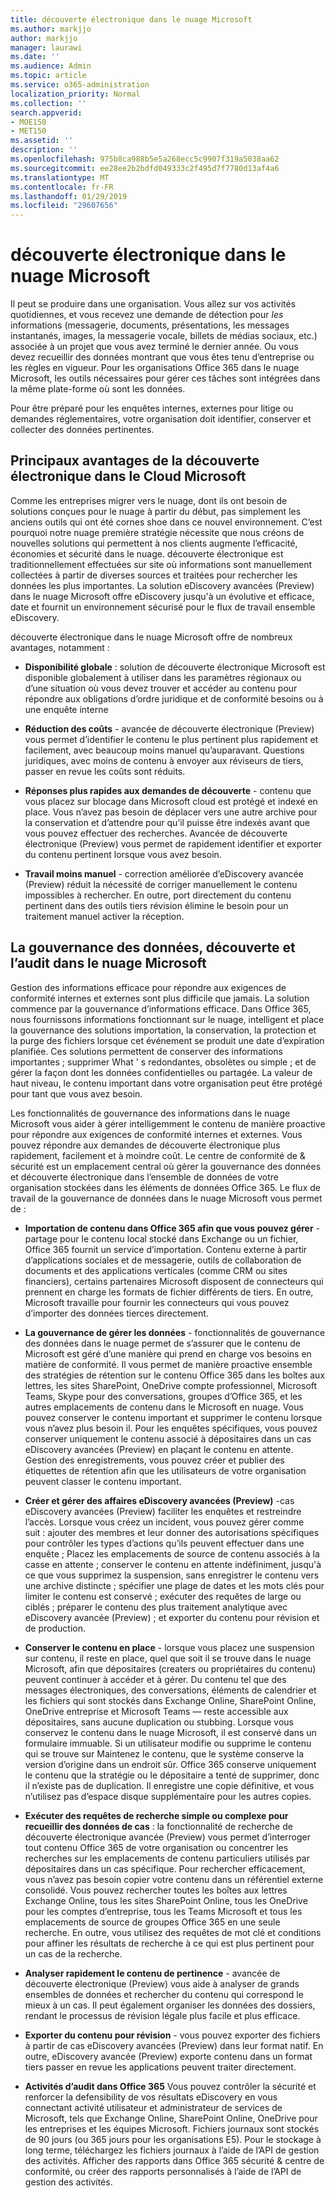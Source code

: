 ```yaml
---
title: découverte électronique dans le nuage Microsoft
ms.author: markjjo
author: markjjo
manager: laurawi
ms.date: ''
ms.audience: Admin
ms.topic: article
ms.service: o365-administration
localization_priority: Normal
ms.collection: ''
search.appverid:
- MOE150
- MET150
ms.assetid: ''
description: ''
ms.openlocfilehash: 975b8ca988b5e5a268ecc5c9907f319a5038aa62
ms.sourcegitcommit: ee28ee2b2bdfd049333c2f495d7f7780d13af4a6
ms.translationtype: MT
ms.contentlocale: fr-FR
ms.lasthandoff: 01/29/2019
ms.locfileid: "29607656"
---
```

# <a name="ediscovery-in-the-microsoft-cloud"></a>découverte électronique dans le nuage Microsoft

Il peut se produire dans une organisation. Vous allez sur vos activités quotidiennes, et vous recevez une demande de détection pour *les* informations (messagerie, documents, présentations, les messages instantanés, images, la messagerie vocale, billets de médias sociaux, etc.) associée à un projet que vous avez terminé le dernier année. Ou vous devez recueillir des données montrant que vous êtes tenu d’entreprise ou les règles en vigueur. Pour les organisations Office 365 dans le nuage Microsoft, les outils nécessaires pour gérer ces tâches sont intégrées dans la même plate-forme où sont les données.

Pour être préparé pour les enquêtes internes, externes pour litige ou demandes réglementaires, votre organisation doit identifier, conserver et collecter des données pertinentes.


## <a name="key-benefits-of-ediscovery-in-the-microsoft-cloud"></a>Principaux avantages de la découverte électronique dans le Cloud Microsoft

Comme les entreprises migrer vers le nuage, dont ils ont besoin de solutions conçues pour le nuage à partir du début, pas simplement les anciens outils qui ont été cornes shoe dans ce nouvel environnement. C’est pourquoi notre nuage première stratégie nécessite que nous créons de nouvelles solutions qui permettent à nos clients augmente l’efficacité, économies et sécurité dans le nuage. découverte électronique est traditionnellement effectuées sur site où informations sont manuellement collectées à partir de diverses sources et traitées pour rechercher les données les plus importantes. La solution eDiscovery avancées (Preview) dans le nuage Microsoft offre eDiscovery jusqu'à un évolutive et efficace, date et fournit un environnement sécurisé pour le flux de travail ensemble eDiscovery.

découverte électronique dans le nuage Microsoft offre de nombreux avantages, notamment :

- **Disponibilité globale** : solution de découverte électronique Microsoft est disponible globalement à utiliser dans les paramètres régionaux ou d’une situation où vous devez trouver et accéder au contenu pour répondre aux obligations d’ordre juridique et de conformité besoins ou à une enquête interne

- **Réduction des coûts** - avancée de découverte électronique (Preview) vous permet d’identifier le contenu le plus pertinent plus rapidement et facilement, avec beaucoup moins manuel qu’auparavant. Questions juridiques, avec moins de contenu à envoyer aux réviseurs de tiers, passer en revue les coûts sont réduits.

- **Réponses plus rapides aux demandes de découverte** - contenu que vous placez sur blocage dans Microsoft cloud est protégé et indexé en place. Vous n’avez pas besoin de déplacer vers une autre archive pour la conservation et d’attendre pour qu’il puisse être indexés avant que vous pouvez effectuer des recherches. Avancée de découverte électronique (Preview) vous permet de rapidement identifier et exporter du contenu pertinent lorsque vous avez besoin.

- **Travail moins manuel** - correction améliorée d’eDiscovery avancée (Preview) réduit la nécessité de corriger manuellement le contenu impossibles à rechercher. En outre, port directement du contenu pertinent dans des outils tiers révision élimine le besoin pour un traitement manuel activer la réception.

## <a name="data-governance-ediscovery-and-audting-in-the-microsoft-cloud"></a>La gouvernance des données, découverte et l’audit dans le nuage Microsoft

Gestion des informations efficace pour répondre aux exigences de conformité internes et externes sont plus difficile que jamais. La solution commence par la gouvernance d’informations efficace. Dans Office 365, nous fournissons informations fonctionnant sur le nuage, intelligent et place la gouvernance des solutions importation, la conservation, la protection et la purge des fichiers lorsque cet événement se produit une date d’expiration planifiée. Ces solutions permettent de conserver des informations importantes ; supprimer What ' s redondantes, obsolètes ou simple ; et de gérer la façon dont les données confidentielles ou partagée. La valeur de haut niveau, le contenu important dans votre organisation peut être protégé pour tant que vous avez besoin.

Les fonctionnalités de gouvernance des informations dans le nuage Microsoft vous aider à gérer intelligemment le contenu de manière proactive pour répondre aux exigences de conformité internes et externes. Vous pouvez répondre aux demandes de découverte électronique plus rapidement, facilement et à moindre coût. Le centre de conformité de & sécurité est un emplacement central où gérer la gouvernance des données et découverte électronique dans l’ensemble de données de votre organisation stockées dans les éléments de données Office 365. Le flux de travail de la gouvernance de données dans le nuage Microsoft vous permet de :

- **Importation de contenu dans Office 365 afin que vous pouvez gérer** - partage pour le contenu local stocké dans Exchange ou un fichier, Office 365 fournit un service d’importation. Contenu externe à partir d’applications sociales et de messagerie, outils de collaboration de documents et des applications verticales (comme CRM ou sites financiers), certains partenaires Microsoft disposent de connecteurs qui prennent en charge les formats de fichier différents de tiers. En outre, Microsoft travaille pour fournir les connecteurs qui vous pouvez d’importer des données tierces directement.

- **La gouvernance de gérer les données** - fonctionnalités de gouvernance des données dans le nuage permet de s’assurer que le contenu de Microsoft est géré d’une manière qui prend en charge vos besoins en matière de conformité. Il vous permet de manière proactive ensemble des stratégies de rétention sur le contenu Office 365 dans les boîtes aux lettres, les sites SharePoint, OneDrive compte professionnel, Microsoft Teams, Skype pour des conversations, groupes d’Office 365, et les autres emplacements de contenu dans le Microsoft en nuage. Vous pouvez conserver le contenu important et supprimer le contenu lorsque vous n’avez plus besoin il. Pour les enquêtes spécifiques, vous pouvez conserver uniquement le contenu associé à dépositaires dans un cas eDiscovery avancées (Preview) en plaçant le contenu en attente. Gestion des enregistrements, vous pouvez créer et publier des étiquettes de rétention afin que les utilisateurs de votre organisation peuvent classer le contenu important.
 
- **Créer et gérer des affaires eDiscovery avancées (Preview)** -cas eDiscovery avancées (Preview) faciliter les enquêtes et restreindre l’accès. Lorsque vous créez un incident, vous pouvez gérer comme suit : ajouter des membres et leur donner des autorisations spécifiques pour contrôler les types d’actions qu’ils peuvent effectuer dans une enquête ; Placez les emplacements de source de contenu associés à la casse en attente ; conserver le contenu en attente indéfiniment, jusqu'à ce que vous supprimez la suspension, sans enregistrer le contenu vers une archive distincte ; spécifier une plage de dates et les mots clés pour limiter le contenu est conservé ; exécuter des requêtes de large ou ciblés ; préparer le contenu des plus traitement analytique avec eDiscovery avancée (Preview) ; et exporter du contenu pour révision et de production.

- **Conserver le contenu en place** - lorsque vous placez une suspension sur contenu, il reste en place, quel que soit il se trouve dans le nuage Microsoft, afin que dépositaires (creaters ou propriétaires du contenu) peuvent continuer à accéder et à gérer. Du contenu tel que des messages électroniques, des conversations, éléments de calendrier et les fichiers qui sont stockés dans Exchange Online, SharePoint Online, OneDrive entreprise et Microsoft Teams — reste accessible aux dépositaires, sans aucune duplication ou stubbing. Lorsque vous conservez le contenu dans le nuage Microsoft, il est conservé dans un formulaire immuable. Si un utilisateur modifie ou supprime le contenu qui se trouve sur Maintenez le contenu, que le système conserve la version d’origine dans un endroit sûr. Office 365 conserve uniquement le contenu que la stratégie ou le dépositaire a tenté de supprimer, donc il n’existe pas de duplication. Il enregistre une copie définitive, et vous n’utilisez pas d’espace disque supplémentaire pour les autres copies. 

- **Exécuter des requêtes de recherche simple ou complexe pour recueillir des données de cas** : la fonctionnalité de recherche de découverte électronique avancée (Preview) vous permet d’interroger tout contenu Office 365 de votre organisation ou concentrer les recherches sur les emplacements de contenu particuliers utilisés par dépositaires dans un cas spécifique. Pour rechercher efficacement, vous n’avez pas besoin copier votre contenu dans un référentiel externe consolidé. Vous pouvez rechercher toutes les boîtes aux lettres Exchange Online, tous les sites SharePoint Online, tous les OneDrive pour les comptes d’entreprise, tous les Teams Microsoft et tous les emplacements de source de groupes Office 365 en une seule recherche. En outre, vous utilisez des requêtes de mot clé et conditions pour affiner les résultats de recherche à ce qui est plus pertinent pour un cas de la recherche.

- **Analyser rapidement le contenu de pertinence** - avancée de découverte électronique (Preview) vous aide à analyser de grands ensembles de données et rechercher du contenu qui correspond le mieux à un cas. Il peut également organiser les données des dossiers, rendant le processus de révision légale plus facile et plus efficace.

- **Exporter du contenu pour révision** - vous pouvez exporter des fichiers à partir de cas eDiscovery avancées (Preview) dans leur format natif. En outre, eDiscovery avancée (Preview) exporte contenu dans un format tiers passer en revue les applications peuvent traiter directement.
    
- **Activités d’audit dans Office 365** Vous pouvez contrôler la sécurité et renforcer la defensibility de vos résultats eDiscovery en vous connectant activité utilisateur et administrateur de services de Microsoft, tels que Exchange Online, SharePoint Online, OneDrive pour les entreprises et les équipes Microsoft. Fichiers journaux sont stockés de 90 jours (ou 365 jours pour les organisations E5). Pour le stockage à long terme, téléchargez les fichiers journaux à l’aide de l’API de gestion des activités. Afficher des rapports dans Office 365 sécurité & centre de conformité, ou créer des rapports personnalisés à l’aide de l’API de gestion des activités.
